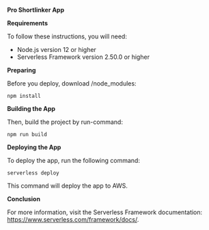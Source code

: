**Pro Shortlinker App**

**Requirements**

To follow these instructions, you will need:

* Node.js version 12 or higher
* Serverless Framework version 2.50.0 or higher

**Preparing**

Before you deploy, download /node_modules:

```
npm install
```

**Building the App**


Then, build the project by run-command:

```
npm run build
```

**Deploying the App**

To deploy the app, run the following command:

```
serverless deploy
```

This command will deploy the app to AWS.

**Conclusion**

For more information, visit the Serverless Framework documentation: https://www.serverless.com/framework/docs/.